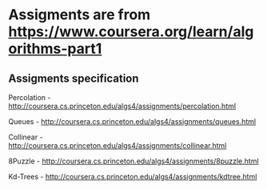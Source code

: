 # Assigments are from https://www.coursera.org/learn/algorithms-part1

## Assigments specification

Percolation - http://coursera.cs.princeton.edu/algs4/assignments/percolation.html

Queues - http://coursera.cs.princeton.edu/algs4/assignments/queues.html

Collinear - http://coursera.cs.princeton.edu/algs4/assignments/collinear.html

8Puzzle - http://coursera.cs.princeton.edu/algs4/assignments/8puzzle.html

Kd-Trees - http://coursera.cs.princeton.edu/algs4/assignments/kdtree.html